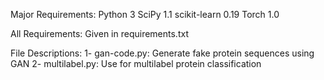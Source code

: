 Major Requirements:
Python 3
SciPy 1.1
scikit-learn 0.19
Torch 1.0

All Requirements:
Given in requirements.txt

File Descriptions:
1- gan-code.py: Generate fake protein sequences using GAN
2- multilabel.py: Use for multilabel protein classification


